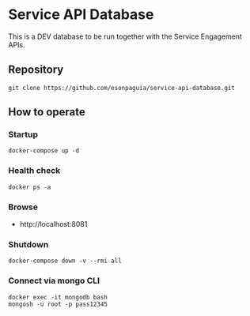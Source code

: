 # Service API Database
This is a DEV database to be run together with the Service Engagement APIs.

## Repository
```
git clone https://github.com/esonpaguia/service-api-database.git
```

## How to operate

### Startup
```
docker-compose up -d
```

### Health check
```
docker ps -a
```

### Browse
- http://localhost:8081

### Shutdown
```
docker-compose down -v --rmi all
```

### Connect via mongo CLI
```
docker exec -it mongodb bash
mongosh -u root -p pass12345
```